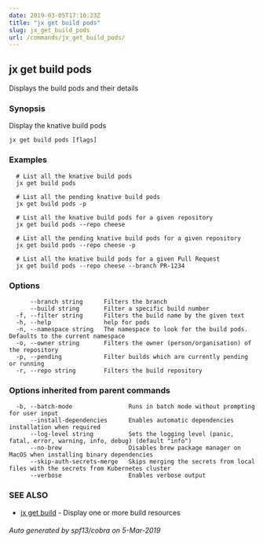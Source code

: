 ```yaml
---
date: 2019-03-05T17:10:23Z
title: "jx get build pods"
slug: jx_get_build_pods
url: /commands/jx_get_build_pods/
---
```

## jx get build pods

Displays the build pods and their details

### Synopsis

Display the knative build pods

```
jx get build pods [flags]
```

### Examples

```
  # List all the knative build pods
  jx get build pods
  
  # List all the pending knative build pods
  jx get build pods -p
  
  # List all the knative build pods for a given repository
  jx get build pods --repo cheese
  
  # List all the pending knative build pods for a given repository
  jx get build pods --repo cheese -p
  
  # List all the knative build pods for a given Pull Request
  jx get build pods --repo cheese --branch PR-1234
```

### Options

```
      --branch string      Filters the branch
      --build string       Filter a specific build number
  -f, --filter string      Filters the build name by the given text
  -h, --help               help for pods
  -n, --namespace string   The namespace to look for the build pods. Defaults to the current namespace
  -o, --owner string       Filters the owner (person/organisation) of the repository
  -p, --pending            Filter builds which are currently pending or running
  -r, --repo string        Filters the build repository
```

### Options inherited from parent commands

```
  -b, --batch-mode                Runs in batch mode without prompting for user input
      --install-dependencies      Enables automatic dependencies installation when required
      --log-level string          Sets the logging level (panic, fatal, error, warning, info, debug) (default "info")
      --no-brew                   Disables brew package manager on MacOS when installing binary dependencies
      --skip-auth-secrets-merge   Skips merging the secrets from local files with the secrets from Kubernetes cluster
      --verbose                   Enables verbose output
```

### SEE ALSO

* [jx get build](/commands/jx_get_build/)	 - Display one or more build resources

###### Auto generated by spf13/cobra on 5-Mar-2019
